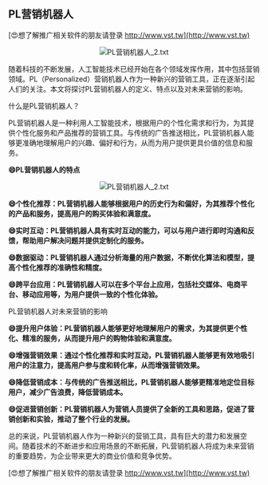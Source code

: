 ## **PL营销机器人**

[😍想了解推广相关软件的朋友请登录 http://www.vst.tw](http://www.vst.tw)

 <center><img src="https://vst.tw/MP4/tuiguang/png/3.png" alt="PL营销机器人_2.txt"></center>

随着科技的不断发展，人工智能技术已经开始在各个领域发挥作用，其中包括营销领域。PL（Personalized）营销机器人作为一种新兴的营销工具，正在逐渐引起人们的关注。本文将探讨PL营销机器人的定义、特点以及对未来营销的影响。

什么是PL营销机器人？

PL营销机器人是一种利用人工智能技术，根据用户的个性化需求和行为，为其提供个性化服务和产品推荐的营销工具。与传统的广告推送相比，PL营销机器人能够更准确地理解用户的兴趣、偏好和行为，从而为用户提供更具价值的信息和服务。

**😄PL营销机器人的特点**

 <center><img src="https://vst.tw/MP4/tuiguang/png/3.png" alt="PL营销机器人_2.txt"></center>

**😄个性化推荐：PL营销机器人能够根据用户的历史行为和偏好，为其推荐个性化的产品和服务，提高用户的购买体验和满意度。**

**😄实时互动：PL营销机器人具有实时互动的能力，可以与用户进行即时沟通和反馈，帮助用户解决问题并提供定制化的服务。**

**😄数据驱动：PL营销机器人通过分析海量的用户数据，不断优化算法和模型，提高个性化推荐的准确性和精度。**

**😄跨平台应用：PL营销机器人可以在多个平台上应用，包括社交媒体、电商平台、移动应用等，为用户提供一致的个性化体验。**

PL营销机器人对未来营销的影响

**😄提升用户体验：PL营销机器人能够更好地理解用户的需求，为其提供更个性化、精准的服务，从而提升用户的购物体验和满意度。**

**😄增强营销效果：通过个性化推荐和实时互动，PL营销机器人能够更有效地吸引用户的注意力，提高用户参与度和转化率，从而增强营销效果。**

**😄降低营销成本：与传统的广告推送相比，PL营销机器人能够更精准地定位目标用户，减少广告浪费，降低营销成本。**

**😄促进营销创新：PL营销机器人为营销人员提供了全新的工具和思路，促进了营销创新和实验，推动了整个行业的发展。**

总的来说，PL营销机器人作为一种新兴的营销工具，具有巨大的潜力和发展空间。随着技术的不断进步和应用场景的不断拓展，PL营销机器人将成为未来营销的重要趋势，为企业带来更大的商业价值和竞争优势。

[😍想了解推广相关软件的朋友请登录 http://www.vst.tw](http://www.vst.tw)



